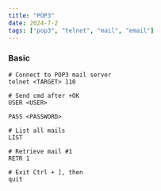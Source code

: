 ```yaml
---
title: "POP3"
date: 2024-7-2
tags: ["pop3", "telnet", "mail", "email"]
---
```


### Basic

<div>

```console
# Connect to POP3 mail server
telnet <TARGET> 110
```

```console
# Send cmd after +OK
USER <USER>
```

```console
PASS <PASSWORD>
```

```console
# List all mails
LIST
```

```console
# Retrieve mail #1
RETR 1
```

```console
# Exit Ctrl + ], then
quit
```

</div>

<br>